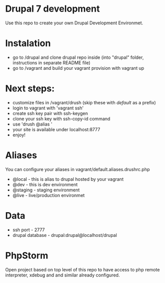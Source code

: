 Drupal 7 development
===============

Use this repo to create your own Drupal Development Environmet.

# Instalation

- go to /drupal and clone drupal repo inside (into "drupal" folder, instructions in separate README file)
- go to /vagrant and build your vagrant provision with vagrant up

# Next steps:

- customize files in /vagrant/drush (skip these with *default* as a prefix)
- login to vagrant with 'vagrant ssh'
- create ssh key pair with ssh-keygen
- clone your ssh key with ssh-copy-id command
- use 'drush @alias <command>'
- your site is available under localhost:8777
- enjoy!

# Aliases

You can configure your aliases in vagrant/default.aliases.drushrc.php
- @local - this is alias to drupal hosted by your vagrant
- @dev - this is dev environment
- @staging - staging environment
- @live - live/production environmet

# Data

- ssh port - 2777
- drupal database - drupal:drupal@localhost/drupal

# PhpStorm
Open project based on top level of this repo to have access to php remote interpreter, xdebug and and similar already configured.
